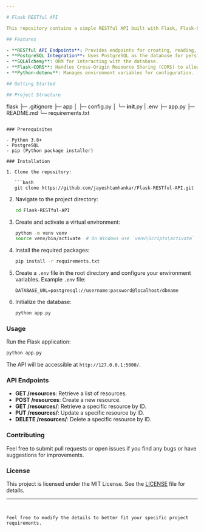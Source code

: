 ```yaml
---

# Flask RESTful API

This repository contains a simple RESTful API built with Flask, Flask-CORS, SQLAlchemy, PostgreSQL, and Python-dotenv. The API serves as a backend for managing resources and supports basic CRUD operations.

## Features

- **RESTful API Endpoints**: Provides endpoints for creating, reading, updating, and deleting resources.
- **PostgreSQL Integration**: Uses PostgreSQL as the database for persistent storage.
- **SQLAlchemy**: ORM for interacting with the database.
- **Flask-CORS**: Handles Cross-Origin Resource Sharing (CORS) to allow access from different domains.
- **Python-dotenv**: Manages environment variables for configuration.

## Getting Started

## Project Structure 

```
flask
├─ .gitignore
├─ app
│  ├─ config.py
│  └─ __init__.py
|  .env
├─ app.py
├─ README.md
└─ requirements.txt

```

### Prerequisites

- Python 3.8+
- PostgreSQL
- pip (Python package installer)

### Installation

1. Clone the repository:

   ```bash
   git clone https://github.com/jayeshtamhankar/Flask-RESTful-API.git
   ```

2. Navigate to the project directory:

   ```bash
   cd Flask-RESTful-API
   ```

3. Create and activate a virtual environment:

   ```bash
   python -m venv venv
   source venv/bin/activate  # On Windows use `venv\Scripts\activate`
   ```

4. Install the required packages:

   ```bash
   pip install -r requirements.txt
   ```

5. Create a `.env` file in the root directory and configure your environment variables. Example `.env` file:

   ```env
   DATABASE_URL=postgresql://username:password@localhost/dbname
   ```

6. Initialize the database:

   ```bash
   python app.py
   ```

### Usage

Run the Flask application:

```bash
python app.py
```

The API will be accessible at `http://127.0.0.1:5000/`.

### API Endpoints

- **GET /resources**: Retrieve a list of resources.
- **POST /resources**: Create a new resource.
- **GET /resources/<id>**: Retrieve a specific resource by ID.
- **PUT /resources/<id>**: Update a specific resource by ID.
- **DELETE /resources/<id>**: Delete a specific resource by ID.

### Contributing

Feel free to submit pull requests or open issues if you find any bugs or have suggestions for improvements.

### License

This project is licensed under the MIT License. See the [LICENSE](LICENSE) file for details.

---
```


Feel free to modify the details to better fit your specific project requirements.
